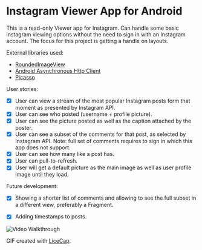 # Instagram Viewer App for Android
This ia a read-only Viewer app for Instagram. Can handle some basic instagram viewing options without the need to sign in with an Instagram account. The focus for this project is getting a handle on layouts. 

External libraries used:
- [RoundedImageView](https://github.com/vinc3m1/RoundedImageView)
- [Android Asynchronous Http Client](http://loopj.com/android-async-http/)
- [Picasso](http://square.github.io/picasso/)

User stories:
 * [x] User can view a stream of the most popular Instagram posts form that moment as presented by Instagram API.
 * [x] User can see who posted (username + profile picture).
 * [x] User can see the picture posted as well as the caption attached by the poster.
 * [x] User can see a subset of the comments for that post, as selected by Instagram API. Note: full set of comments requires to sign in which this app does not support. 
 * [x] User can see how many like a post has.
 * [x] User can pull-to-refresh.
 * [x] User will get a default picture as the main image as well as user profile image until they load. 
 
Future development: 
 * [x] Showing a shorter list of comments and allowing to see the full subset in a different view, preferably a Fragment.
 * [x] Adding timestamps to posts.


![Video Walkthrough](InstagramViewerAppWalkthough.gif)

GIF created with [LiceCap](http://www.cockos.com/licecap/).

